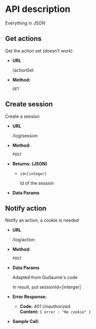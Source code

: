 # API description

Everything in JSON

**Get actions**
----
  Get the action set (doesn't work)
  * **URL**

    /actionSet

  * **Method:**

    `GET`

**Create session**
----
  Create a session

* **URL**

  /log/session

* **Method:**

  `POST`
  
* **Returns: (JSON)**
  
  * `id=[integer]`
    
    Id of the session

* **Data Params**

**Notify action**
----
  Notify an action, a cookie is needed

* **URL**

  /log/action

* **Method:**

  `POST`


* **Data Params**
  
  Adapted from Guillaume's code
  
  In result, put sessionId=[interger]

* **Error Response:**

  * **Code:** 401 Unauthorized <br />
    **Content:** `{ error : "No cookie" }`


* **Sample Call:**

  ```TODO
  ```
